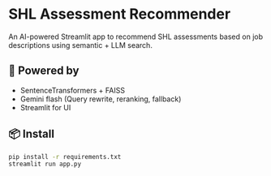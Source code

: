 # SHL Assessment Recommender

An AI-powered Streamlit app to recommend SHL assessments based on job descriptions using semantic + LLM search.

## 🧠 Powered by
- SentenceTransformers + FAISS
- Gemini flash (Query rewrite, reranking, fallback)
- Streamlit for UI



## 📦 Install
```bash
pip install -r requirements.txt
streamlit run app.py
